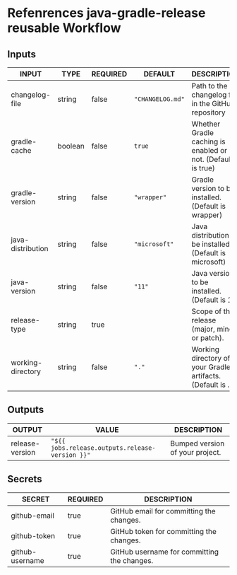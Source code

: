 # Refenrences java-gradle-release reusable Workflow
## Inputs

<!-- AUTO-DOC-INPUT:START - Do not remove or modify this section -->

|       INPUT       |  TYPE   | REQUIRED |     DEFAULT      |                         DESCRIPTION                         |
|-------------------|---------|----------|------------------|-------------------------------------------------------------|
|  changelog-file   | string  |  false   | `"CHANGELOG.md"` |     Path to the changelog file in the GitHub repository     |
|   gradle-cache    | boolean |  false   |      `true`      | Whether Gradle caching is enabled or not. (Default is true) |
|  gradle-version   | string  |  false   |   `"wrapper"`    |    Gradle version to be installed. (Default is wrapper)     |
| java-distribution | string  |  false   |  `"microsoft"`   |  Java distribution to be installed. (Default is microsoft)  |
|   java-version    | string  |  false   |      `"11"`      |        Java version to be installed. (Default is 11)        |
|   release-type    | string  |   true   |                  |        Scope of the release (major, minor or patch).        |
| working-directory | string  |  false   |      `"."`       | Working directory of your Gradle artifacts. (Default is .)  |

<!-- AUTO-DOC-INPUT:END -->
## Outputs

<!-- AUTO-DOC-OUTPUT:START - Do not remove or modify this section -->

|     OUTPUT      |                      VALUE                      |           DESCRIPTION           |
|-----------------|-------------------------------------------------|---------------------------------|
| release-version | `"${{ jobs.release.outputs.release-version }}"` | Bumped version of your project. |

<!-- AUTO-DOC-OUTPUT:END -->
## Secrets

<!-- AUTO-DOC-SECRETS:START - Do not remove or modify this section -->

|     SECRET      | REQUIRED |                 DESCRIPTION                 |
|-----------------|----------|---------------------------------------------|
|  github-email   |   true   |  GitHub email for committing the changes.   |
|  github-token   |   true   |  GitHub token for committing the changes.   |
| github-username |   true   | GitHub username for committing the changes. |

<!-- AUTO-DOC-SECRETS:END -->
